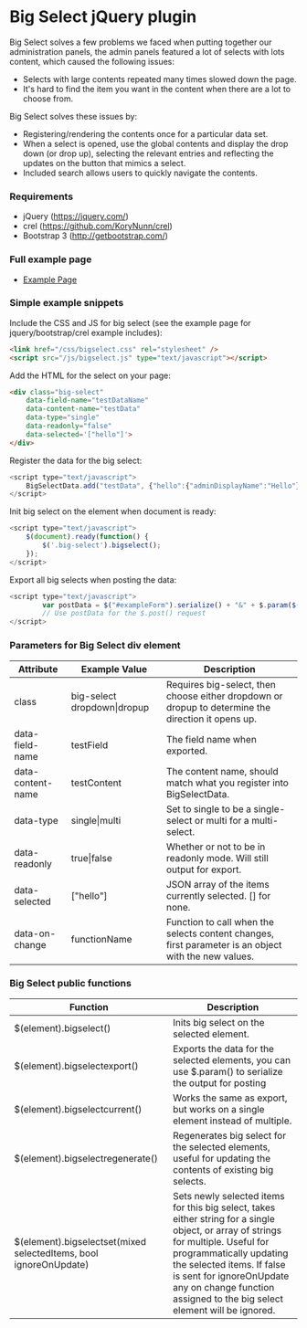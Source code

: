 # Big Select jQuery plugin #

Big Select solves a few problems we faced when putting together our administration panels, the admin panels featured a lot of selects with lots content, which caused the following issues:
* Selects with large contents repeated many times slowed down the page.
* It's hard to find the item you want in the content when there are a lot to choose from.

Big Select solves these issues by:
* Registering/rendering the contents once for a particular data set.
* When a select is opened, use the global contents and display the drop down (or drop up), selecting the relevant entries and reflecting the updates on the button that mimics a select.
* Included search allows users to quickly navigate the contents.


### Requirements #
* jQuery (https://jquery.com/)
* crel (https://github.com/KoryNunn/crel)
* Bootstrap 3 (http://getbootstrap.com/)


### Full example page #

* <a href="example.html">Example Page</a>


### Simple example snippets #

Include the CSS and JS for big select (see the example page for jquery/bootstrap/crel example includes):
```html
<link href="/css/bigselect.css" rel="stylesheet" />
<script src="/js/bigselect.js" type="text/javascript"></script>
```


Add the HTML for the select on your page:
```html
<div class="big-select"
    data-field-name="testDataName"
    data-content-name="testData"
    data-type="single"
    data-readonly="false"
    data-selected='["hello"]'>
</div>
```


Register the data for the big select:
```javascript
<script type="text/javascript">
	BigSelectData.add("testData", {"hello":{"adminDisplayName":"Hello"},"world":{"adminDisplayName":"World"}});
</script>
```


Init big select on the element when document is ready:
```javascript
<script type="text/javascript">
	$(document).ready(function() {
		$('.big-select').bigselect();
	});
</script>
```

Export all big selects when posting the data:
```javascript
<script type="text/javascript">
        var postData = $("#exampleForm").serialize() + "&" + $.param($(".big-select").bigselectexport());
        // Use postData for the $.post() request
</script>
```


### Parameters for Big Select div element #

| Attribute         | Example Value              | Description                                                                                                     |
|-------------------|----------------------------|-----------------------------------------------------------------------------------------------------------------|
| class             | big-select dropdown\|dropup | Requires big-select, then choose either dropdown or dropup to determine the direction it opens up.              |
| data-field-name   | testField                  | The field name when exported.                                                                                   |
| data-content-name | testContent                | The content name, should match what you register into BigSelectData.                                            |
| data-type         | single\|multi               | Set to single to be a single-select or multi for a multi-select.                                                |
| data-readonly     | true\|false                 | Whether or not to be in readonly mode. Will still output for export.                                            |
| data-selected     | ["hello"]                  | JSON array of the items currently selected. [] for none.                                                        |
| data-on-change    | functionName               | Function to call when the selects content changes, first parameter is an object with the new values.            |


### Big Select public functions #

| Function                                                          | Description                                                                                                                                                                                                                                                        |
|-------------------------------------------------------------------|--------------------------------------------------------------------------------------------------------------------------------------------------------------------------------------------------------------------------------------------------------------------|
| $(element).bigselect()                                            | Inits big select on the selected element.                                                                                                                                                                                                                          |
| $(element).bigselectexport()                                      | Exports the data for the selected elements, you can use $.param() to serialize the output for posting |
| $(element).bigselectcurrent()                                     | Works the same as export, but works on a single element instead of multiple.                                                                                                                                                                                       |
| $(element).bigselectregenerate()                                  | Regenerates big select for the selected elements, useful for updating the contents of existing big selects.                                                                                                                                                        |
| $(element).bigselectset(mixed selectedItems, bool ignoreOnUpdate) | Sets newly selected items for this big select, takes either string for a single object, or array of strings for multiple. Useful for programmatically updating the selected items. If false is sent for ignoreOnUpdate any on change function assigned to the big select element will be ignored.                                                 |


